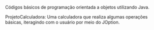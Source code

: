 Códigos básicos de programação orientada a objetos utilizando Java.

ProjetoCalculadora: Uma calculadora que realiza algumas operações básicas, iteragindo com o usuário por meio do JOption.
